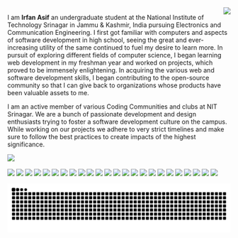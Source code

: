 
  <img align='right' src="https://media2.giphy.com/media/3pTZ5pUYLUHh6/giphy.gif?cid=ecf05e47qztdtr5j5zmu561r9wv8ojwced5iy14s4gpinqj9&rid=giphy.gif&ct=s">
<p align="left" width="50%">
 I am <b>Irfan Asif</b> an undergraduate student at the National Institute of Technology Srinagar in Jammu & Kashmir, India pursuing Electronics and Communication Engineering. I first got familiar with computers and aspects of software development in high school, seeing the great and ever-increasing utility of the same continued to fuel my desire to learn more. In pursuit of exploring different fields of computer science, I began learning web development in my freshman year and worked on projects, which proved to be immensely enlightening. In acquiring the various web and software development skills, I began contributing to the open-source community so that I can give back to organizations whose products have been valuable assets to me. 

I am an active member of various Coding Communities and clubs at NIT Srinagar. We are a bunch of passionate development and design enthusiasts trying to foster a software development culture on the campus. While working on our projects we adhere to very strict timelines and make sure to follow the best practices to create impacts of the highest significance.
</p> 
  <a height="50"  href="https://twitter.com/abhisheknaiidu" ><img src="https://img.shields.io/twitter/follow/demonicirfan.svg?style=social" /> </a>
<p align="left">  
  <img height="40" src="https://img.shields.io/badge/C-00599C?style=for-the-badge&logo=c&logoColor=white">
  <img height="40"  src="https://img.shields.io/badge/C%2B%2B-00599C?style=for-the-badge&logo=c%2B%2B&logoColor=white">
  <img height="40"  src="https://img.shields.io/badge/Java-ED8B00?style=for-the-badge&logo=java&logoColor=white">
  <img height="40"  src="https://img.shields.io/badge/JavaScript-323330?style=for-the-badge&logo=javascript&logoColor=F7DF1E">
  <img height="40"  src="https://img.shields.io/badge/TypeScript-007ACC?style=for-the-badge&logo=typescript&logoColor=white">
  <img height="40"  src="https://img.shields.io/badge/Go-00ADD8?style=for-the-badge&logo=go&logoColor=white">
  <img height="40"  src="https://img.shields.io/badge/Python-FFD43B?style=for-the-badge&logo=python&logoColor=darkgreen">
  <img height="40"  src="https://img.shields.io/badge/Shell_Script-121011?style=for-the-badge&logo=gnu-bash&logoColor=white">
  <img height="40"  src="https://img.shields.io/badge/HTML5-E34F26?style=for-the-badge&logo=html5&logoColor=white">
  <img height="40"  src="https://img.shields.io/badge/CSS3-1572B6?style=for-the-badge&logo=css3&logoColor=white">
  <img height="40"  src="https://img.shields.io/badge/Sass-CC6699?style=for-the-badge&logo=sass&logoColor=white">
  <img height="40"  src="https://img.shields.io/badge/React-20232A?style=for-the-badge&logo=react&logoColor=61DAFB">
  <img height="40"  src="https://img.shields.io/badge/Express.js-000000?style=for-the-badge&logo=express&logoColor=white">
  <img  height="40" src="https://img.shields.io/badge/Tailwind_CSS-38B2AC?style=for-the-badge&logo=tailwind-css&logoColor=white">
  <img height="40"  src="https://img.shields.io/badge/Docker-2CA5E0?style=for-the-badge&logo=docker&logoColor=white">
  <img height="40"  src="https://img.shields.io/badge/Adobe%20Photoshop-31A8FF?style=for-the-badge&logo=Adobe%20Photoshop&logoColor=black">
  <img height="40"  src="https://img.shields.io/badge/Adobe%20XD-470137?style=for-the-badge&logo=Adobe%20XD&logoColor=#FF61F6">
  <img height="40"  src="https://img.shields.io/badge/Figma-F24E1E?style=for-the-badge&logo=figma&logoColor=white">
  <img height="40"  src="https://img.shields.io/badge/Node.js-339933?style=for-the-badge&logo=nodedotjs&logoColor=white">
  <img height="40"  src="https://img.shields.io/badge/Express.js-000000?style=for-the-badge&logo=express&logoColor=white">
  <img height="40"  src="https://img.shields.io/badge/npm-CB3837?style=for-the-badge&logo=npm&logoColor=white">
  <img height="40"  src="https://img.shields.io/badge/Yarn-2C8EBB?style=for-the-badge&logo=yarn&logoColor=white">
  <img  height="40" src="https://img.shields.io/badge/MongoDB-white?style=for-the-badge&logo=mongodb&logoColor=4EA94B">
  <img height="40"  src="https://img.shields.io/badge/MySQL-00000F?style=for-the-badge&logo=mysql&logoColor=white">
</p>

<img align="center" src="./github-user-contribution.svg">


   

